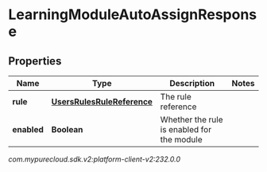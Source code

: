 # LearningModuleAutoAssignResponse


## Properties

| Name | Type | Description | Notes |
| ------------ | ------------- | ------------- | ------------- |
| **rule** | [**UsersRulesRuleReference**](UsersRulesRuleReference) | The rule reference |  |
| **enabled** | **Boolean** | Whether the rule is enabled for the module |  |




_com.mypurecloud.sdk.v2:platform-client-v2:232.0.0_
